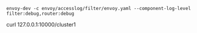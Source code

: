 

```
envoy-dev -c envoy/accesslog/filter/envoy.yaml --component-log-level filter:debug,router:debug
```


curl 127.0.0.1:10000/cluster1